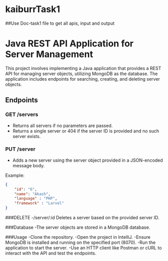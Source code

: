 # kaiburrTask1

##Use Doc-task1 file to get all apis, input and output

# Java REST API Application for Server Management

This project involves implementing a Java application that provides a REST API for managing server objects, utilizing MongoDB as the database. The application includes endpoints for searching, creating, and deleting server objects.

## Endpoints

### GET /servers

- Returns all servers if no parameters are passed.
- Returns a single server or 404 if the server ID is provided and no such server exists.

### PUT /server

- Adds a new server using the server object provided in a JSON-encoded message body.

Example:
```json
{
    "id": "6",
    "name": "Akash",
    "language" : "PHP",
    "framework" : "Larvel"
}
```
###DELETE 
-/server/:id
Deletes a server based on the provided server ID.

###Database
-The server objects are stored in a MongoDB database.

###Usage
-Clone the repository.
-Open the project in IntelliJ.
-Ensure MongoDB is installed and running on the specified port (8070).
-Run the application to start the server.
-Use an HTTP client like Postman or cURL to interact with the API and test the endpoints.
